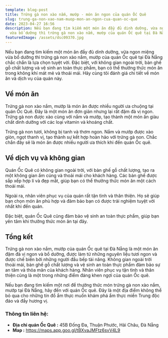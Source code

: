 ```yaml
---
template: blog-post
title: Trứng gà non xào nắm, mướp - món ăn ngon của quán Ốc Quê
slug: trung-ga-non-xao-nam-muop-mon-an-ngon-cua-quan-oc-que
date: 2023-04-27 16:56
description: Nếu bạn đang tìm kiếm một món ăn đầy đủ dinh dưỡng, vừa ngon miệng
  vừa bổ dưỡng thì trứng gà non xào nắm, mướp của quán Ốc quê tại Đà Nẵng
featuredImage: /assets/dsc09370.jpg
---
```

Nếu bạn đang tìm kiếm một món ăn đầy đủ dinh dưỡng, vừa ngon miệng vừa bổ dưỡng thì trứng gà non xào nắm, mướp của quán Ốc quê tại Đà Nẵng chắc chắn là lựa chọn tuyệt vời. Đặc biệt, với không gian ngoài trời, bàn ghế gỗ chất lượng và vệ sinh an toàn thực phẩm, bạn có thể thưởng thức món ăn trong không khí mát mẻ và thoải mái. Hãy cùng tôi đánh giá chi tiết về món ăn và dịch vụ của quán này.

## Về món ăn

Trứng gà non xào nắm, mướp là món ăn được nhiều người ưa chuộng tại quán Ốc Quê. Đây là một món ăn đơn giản nhưng lại rất đậm đà vị ngon. Trứng gà non được xào cùng với nắm và mướp, tạo thành một món ăn giàu chất dinh dưỡng với các loại vitamin và khoáng chất.

Trứng gà non tươi, không bị tanh và thơm ngon. Nắm và mướp được xào giòn, ngọt thanh vị, tạo thành sự kết hợp hoàn hảo với trứng gà non. Chắc chắn đây sẽ là món ăn được nhiều người ưa thích khi đến quán Ốc quê.

## Về dịch vụ và không gian

Quán Ốc Quê có không gian ngoài trời, với bàn ghế gỗ chất lượng, tạo ra một không gian ấm cúng và thoải mái cho khách hàng. Các bàn ghế được sắp xếp hợp lí và đẹp mắt, giúp bạn có thể thưởng thức món ăn một cách thoải mái.

Ngoài ra, nhân viên phục vụ của quán rất tận tình và thân thiện. Họ sẽ giúp bạn chọn món ăn phù hợp và đảm bảo bạn có được trải nghiệm tuyệt vời nhất khi đến quán.

Đặc biệt, quán Ốc Quê cũng đảm bảo vệ sinh an toàn thực phẩm, giúp bạn yên tâm khi thưởng thức món ăn tại đây.

## Tổng kết

Trứng gà non xào nắm, mướp của quán Ốc quê tại Đà Nẵng là một món ăn đậm đà vị ngon và bổ dưỡng, được làm từ những nguyên liệu tươi ngon và được chế biến bởi những người đầu bếp tài năng. Không gian ngoài trời thoải mái, bàn ghế gỗ chất lượng và vệ sinh an toàn thực phẩm đảm bảo sự an tâm và thỏa mãn của khách hàng. Nhân viên phục vụ tận tình và thân thiện cũng là một trong những điểm đáng khen ngợi của quán Ốc quê.

Nếu bạn đang tìm kiếm một nơi để thưởng thức món trứng gà non xào nắm, mướp tại Đà Nẵng, hãy đến với quán Ốc quê. Đây là một địa điểm không thể bỏ qua cho những tín đồ ẩm thực muốn khám phá ẩm thực miền Trung độc đáo và đầy hương vị.

### T﻿hông tin liên hệ:

* **Địa chỉ quán Ốc Quê :** 45B Đống Đa, Thuận Phước, Hải Châu, Đà Nẵng
* **M﻿ap :** https://maps.app.goo.gl/tBXvaJMFtz6svV4L9